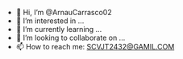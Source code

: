 - 👋 Hi, I’m @ArnauCarrasco02
- 👀 I’m interested in ...
- 🌱 I’m currently learning ...
- 💞️ I’m looking to collaborate on ...
- 📫 How to reach me: SCVJT2432@GAMIL.COM

<!---
ArnauCarrasco02/ArnauCarrasco02 is a ✨ special ✨ repository because its `README.md` (this file) appears on your GitHub profile.
You can click the Preview link to take a look at your changes.
--->
